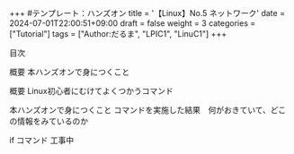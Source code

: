 +++ #テンプレート：ハンズオン title = '【Linux】No.5 ネットワーク' date = 2024-07-01T22:00:51+09:00 draft = false weight = 3 categories = ["Tutorial"] tags = ["Author:だるま", "LPIC1", "LinuC1"] +++

目次

概要 本ハンズオンで身につくこと

概要 Linux初心者にむけてよくつかうコマンド

本ハンズオンで身につくこと コマンドを実施した結果　何がおきていて、どこの情報をみているのか

if コマンド 
工事中

